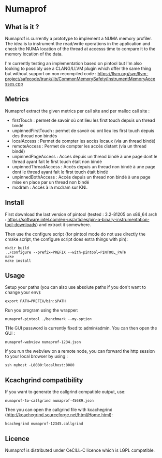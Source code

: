 Numaprof
========

What is it ?
------------

Numaprof is currently a prototype to implement a NUMA memory 
profiler. The idea is to instrument the read/write operations in 
the application and check the NUMA location of the thread at 
accesss time to compare it to the memory location of the data.

I'm currently testing an implementation based on pintool but I'm 
also looking to possibly use a CLANG/LLVM plugin which offer
the same thing but without support on non recompiled code :
https://llvm.org/svn/llvm-project/safecode/trunk/lib/CommonMemorySafety/InstrumentMemoryAccesses.cpp

Metrics
-------

Numaprof extract the given metrics per call site and per malloc call site :

 * firstTouch : permet de savoir où ont lieu les first touch depuis un thread bindé
 * unpinnedFirstTouch : permet de savoir où ont lieu les first touch depuis des thread non bindés
 * localAccess : Permet de compter les accès locaux (via un thread bindé)
 * remoteAccess : Permet de compter les accès distant (via un thread bindé)
 * unpinnedPageAccess : Accès depuis un thread bindé à une page dont le thread ayant fait le first touch était non bindé
 * unpinnedThreadAccess : Accès depuis un thread non bindé à une page dont le thread ayant fait le first touch était bindé
 * unpinnedBothAccess : Accès depuis un thread non bindé à une page mise en place par un thread non bindé
 * mcdram : Accès à la mcdram sur KNL

Install
-------

First download the last version of pintool (tested : 3.2-81205 on x86_64 arch : https://software.intel.com/en-us/articles/pin-a-binary-instrumentation-tool-downloads) and extract it somewhere.

Then use the configure script (for pintool mode do not use directly the cmake script, the configure script does extra things with pin):

```
mkdir build
../configure --prefix=PREFIX --with-pintool=PINTOOL_PATH
make
make install
```

Usage
-----

Setup your paths (you can also use absolute paths if you don't want to change your env): 

```
export PATH=PREFIX/bin:$PATH
```

Run you program using the wrapper:

```
numaprof-pintool ./benchmark --my-option
```

THe GUI password is currently fixed to admin/admin. You can then open the GUI : 

```
numaprof-webview numaprof-1234.json
```

If you run the webview on a remote node, you can forward the http session to your local browser by using :

```
ssh myhost -L8080:localhost:8080
```

Kcachgrind compatibility
------------------------

If you want to generate the callgrind compatible output, use:

```
numaprof-to-callgrind numaprof-45689.json
```

Then you can open the callgrind file with kcachegrind (http://kcachegrind.sourceforge.net/html/Home.html):

```
kcachegrind numaprof-12345.callgrind
```

Licence
-------

Numaprof is distributed under CeCILL-C licence which is LGPL compatible.
